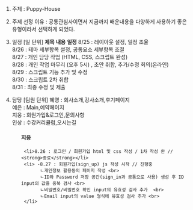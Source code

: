 1. 주제 : Puppy-House

2. 주제 선정 이유 : 공통관심사이면서 지금까지 배운내용을 다양하게  사용하기 좋은 유형이라서 선택하게 되었다.

3. 일정 [일 단위]
**제목** **내용** **일정**
8/25 : 레이아웃 설정, 일정 조율  
8/26 : 테마 세부항목 설정, 공통요소 세부항목 조절  
8/27 : 개인 담당 작업 (HTML, CSS, 스크립트 완성)  
8/28 : 개인 작업 마무리 (오후 5시) , 초안 취합, 추가/수정 회의(온라인)  
8/29 : 스크립트 기능 추가 및 수정  
8/30 : 스크립트 2차 취합  
8/31 : 최종 수정 및 제출  

4. 담당  [팀원 단위]
혜영 : 회사소개,강사소개,후기페이지  
예은 : Main,예약페이지  
지웅 : 회원가입&로그인,문의사항  
인상 : 수강커리큘럼,오시는길  

	<ul style="list-style-type: none;">
		<li><h4>지웅</h4></li>
	
	  	<li>8.26 : 로그인 / 회원가입 html 및 css 작성 / 1차 작성 완 // <strong>종료</strong></li>
	 	<li> -8.27 : 회원가입(sign_up) js 작성 시작 // 진행중 
	          ㄴ개인정보 활용동의 페이지 작성 <br>
	          ㄴID와 Password 저장 공간(sign_in과 공통으로 사용) 생성 후 ID input의 값을 중복 검사 <br>
	          ㄴ비밀번호/비밀번호 확인 input의 유효성 검사 추가  <br>
	          ㄴEmail input의 value 형식에 유효성 검사 추가 <br>
	    </li>
 	</ul>
